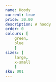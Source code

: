 ```yaml
---
name: Hoody
current: true
price: 30.00
description: A hoody
order: 0
colours: [
    green,
    blue
    ]
sizes: [
    large,
    x-small
    ]
sku: 001
---
```

